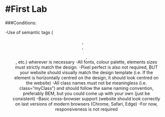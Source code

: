 #First Lab
======

###Conditions:

-Use of semantic tags (<header>, <nav>, <ul>, <footer>, etc.) wherever is necessary
-All fonts, colour palette, elements sizes must strictly match the design.
-Pixel perfect is also not required, BUT your website should visually match the design template (i.e. If the element is horizontally centred on the design, it should look centred on the website)
-All class names must not be meaningless (i.e. class=”myClass”) and should follow the same naming convention, preferably BEM, but you could come up with your own (just be consistent)
-Basic cross-browser support (website should look correctly on last versions of modern browsers (Chrome, Safari, Edge)
-For now, responsiveness is not required
